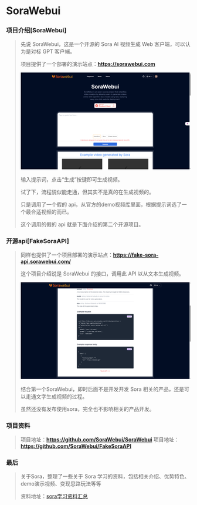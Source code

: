 # SoraWebui

### 项目介绍[SoraWebui]

> 先说 SoraWebui，这是一个开源的 Sora AI 视频生成 Web 客户端，可以认为是对标 GPT 客户端。
>
> 项目提供了一个部署的演示站点：**https://sorawebui.com**
>
> ![](imgs\SoraWebui_01.jpg)
>
> 输入提示词，点击“生成”按键即可生成视频。
>
> 试了下，流程貌似能走通，但其实不是真的在生成视频的。
>
> 只是调用了一个假的 api，从官方的demo视频库里面，根据提示词选了一个最合适视频的而已。
>
> 这个调用的假的 api 就是下面介绍的第二个开源项目。

### 开源api[FakeSoraAPI]

> 同样也提供了一个项目部署的演示站点：**https://fake-sora-api.sorawebui.com/**
>
> 这个项目介绍说是 SoraWebui 的接口，调用此 API 以从文本生成视频。
>
> ![](imgs\SoraWebui_02.jpg)
>
> 结合第一个SoraWebui，即时后面不是开发开发 Sora 相关的产品，还是可以走通文字生成视频的过程。
>
> 虽然还没有发布使用sora，完全也不影响相关的产品开发。

### 项目资料

> 项目地址：**https://github.com/SoraWebui/SoraWebui**
> 项目地址：**https://github.com/SoraWebui/FakeSoraAPI**

### 最后

> 关于Sora，整理了一些关于 Sora 学习的资料，包括相关介绍、优势特色、demo演示视频、变现思路玩法等等
>
> 资料地址：<a href="/docs/Website/sora学习资料汇总.html" target="_blank">sora学习资料汇总</a>